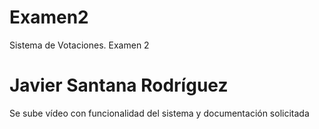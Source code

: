 # Examen2
Sistema de Votaciones. Examen 2

# Javier Santana Rodríguez

Se sube vídeo con funcionalidad del sistema y documentación solicitada
